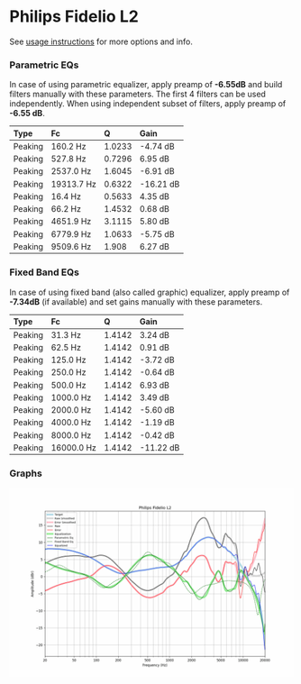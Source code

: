 # Philips Fidelio L2
See [usage instructions](https://github.com/jaakkopasanen/AutoEq#usage) for more options and info.

### Parametric EQs
In case of using parametric equalizer, apply preamp of **-6.55dB** and build filters manually
with these parameters. The first 4 filters can be used independently.
When using independent subset of filters, apply preamp of **-6.55 dB**.

| Type    | Fc         |      Q | Gain      |
|:--------|:-----------|:-------|:----------|
| Peaking | 160.2 Hz   | 1.0233 | -4.74 dB  |
| Peaking | 527.8 Hz   | 0.7296 | 6.95 dB   |
| Peaking | 2537.0 Hz  | 1.6045 | -6.91 dB  |
| Peaking | 19313.7 Hz | 0.6322 | -16.21 dB |
| Peaking | 16.4 Hz    | 0.5633 | 4.35 dB   |
| Peaking | 66.2 Hz    | 1.4532 | 0.68 dB   |
| Peaking | 4651.9 Hz  | 3.1115 | 5.80 dB   |
| Peaking | 6779.9 Hz  | 1.0633 | -5.75 dB  |
| Peaking | 9509.6 Hz  | 1.908  | 6.27 dB   |

### Fixed Band EQs
In case of using fixed band (also called graphic) equalizer, apply preamp of **-7.34dB**
(if available) and set gains manually with these parameters.

| Type    | Fc         |      Q | Gain      |
|:--------|:-----------|:-------|:----------|
| Peaking | 31.3 Hz    | 1.4142 | 3.24 dB   |
| Peaking | 62.5 Hz    | 1.4142 | 0.91 dB   |
| Peaking | 125.0 Hz   | 1.4142 | -3.72 dB  |
| Peaking | 250.0 Hz   | 1.4142 | -0.64 dB  |
| Peaking | 500.0 Hz   | 1.4142 | 6.93 dB   |
| Peaking | 1000.0 Hz  | 1.4142 | 3.49 dB   |
| Peaking | 2000.0 Hz  | 1.4142 | -5.60 dB  |
| Peaking | 4000.0 Hz  | 1.4142 | -1.19 dB  |
| Peaking | 8000.0 Hz  | 1.4142 | -0.42 dB  |
| Peaking | 16000.0 Hz | 1.4142 | -11.22 dB |

### Graphs
![](./Philips%20Fidelio%20L2.png)